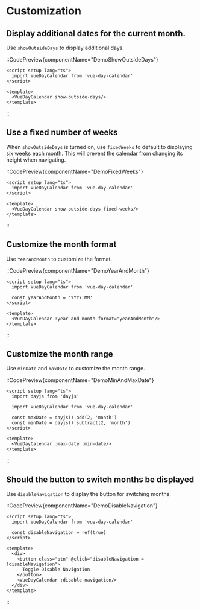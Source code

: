 # Customization

## Display additional dates for the current month.
Use `showOutsideDays` to display additional days.

::CodePreview{componentName="DemoShowOutsideDays"}
```vue
<script setup lang="ts">
  import VueDayCalendar from 'vue-day-calendar'
</script>

<template>
  <VueDayCalendar show-outside-days/>
</template>
```
::

## Use a fixed number of weeks
When `showOutsideDays` is turned on, use `fixedWeeks` to default to displaying six weeks each month. This will prevent the calendar from changing its height when navigating.

::CodePreview{componentName="DemoFixedWeeks"}
```vue
<script setup lang="ts">
  import VueDayCalendar from 'vue-day-calendar'
</script>

<template>
  <VueDayCalendar show-outside-days fixed-weeks/>
</template>
```
::

## Customize the month format
Use `YearAndMonth` to customize the format.

::CodePreview{componentName="DemoYearAndMonth"}
```vue
<script setup lang="ts">
  import VueDayCalendar from 'vue-day-calendar'

  const yearAndMonth = 'YYYY MM'
</script>

<template>
  <VueDayCalendar :year-and-month-format="yearAndMonth"/>
</template>
```
::

## Customize the month range
Use `minDate` and `maxDate` to customize the month range.

::CodePreview{componentName="DemoMinAndMaxDate"}
```vue
<script setup lang="ts">
  import dayjs from 'dayjs'

  import VueDayCalendar from 'vue-day-calendar'

  const maxDate = dayjs().add(2, 'month')
  const minDate = dayjs().subtract(2, 'month')
</script>

<template>
  <VueDayCalendar :max-date :min-date/>
</template>
```
::

## Should the button to switch months be displayed
Use `disableNavigation` to display the button for switching months.

::CodePreview{componentName="DemoDisableNavigation"}
```vue
<script setup lang="ts">
  import VueDayCalendar from 'vue-day-calendar'

  const disableNavigation = ref(true)
</script>

<template>
  <div>
    <button class="btn" @click="disableNavigation = !disableNavigation">
      Toggle Disable Navigation
    </button>
    <VueDayCalendar :disable-navigation/>
  </div>
</template>
```
::